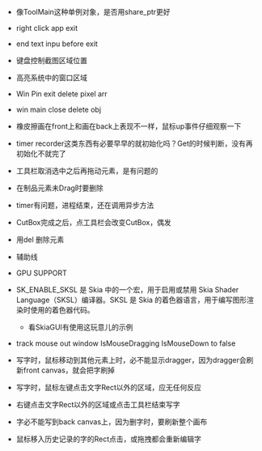 - 像ToolMain这种单例对象，是否用share_ptr更好
- right click app exit
- end text inpu before exit
- 键盘控制截图区域位置
- 高亮系统中的窗口区域
- Win Pin exit delete pixel arr
- win main close delete obj
- 橡皮擦画在front上和画在back上表现不一样，鼠标up事件仔细观察一下
- timer recorder这类东西有必要早早的就初始化吗？Get的时候判断，没有再初始化不就完了
- 工具栏取消选中之后再拖动元素，是有问题的
- 在制品元素未Drag时要删除
- timer有问题，进程结束，还在调用异步方法
- CutBox完成之后，点工具栏会改变CutBox，偶发


 - 用del 删除元素
 - 辅助线
- GPU SUPPORT


- SK_ENABLE_SKSL 是 Skia 中的一个宏，用于启用或禁用 Skia Shader Language（SKSL）编译器。SKSL 是 Skia 的着色器语言，用于编写图形渲染时使用的着色器代码。
  - 看SkiaGUI有使用这玩意儿的示例
 - track mouse out window IsMouseDragging IsMouseDown to false


- 写字时，鼠标移动到其他元素上时，必不能显示dragger，因为dragger会刷新front canvas，就会把字刷掉
- 写字时，鼠标左键点击文字Rect以外的区域，应无任何反应
- 右键点击文字Rect以外的区域或点击工具栏结束写字
- 字必不能写到back canvas上，因为删字时，要刷新整个画布
- 鼠标移入历史记录的字的Rect点击，或拖拽都会重新编辑字